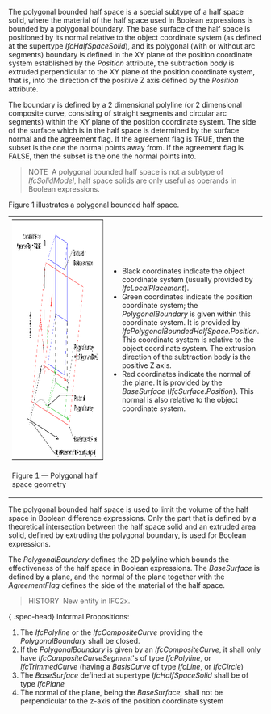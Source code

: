 The polygonal bounded half space is a special subtype of a half space solid, where the material of the half space used in Boolean expressions is bounded by a polygonal boundary. The base surface of the half space is positioned by its normal relative to the object coordinate system (as defined at the supertype _IfcHalfSpaceSolid_),&nbsp;and its polygonal (with or without arc segments) boundary is defined in the XY plane of the position coordinate system established by the _Position_ attribute, the subtraction body is extruded perpendicular to the XY plane of the position coordinate system, that is, into the direction of the positive Z axis defined by the _Position_ attribute.

The boundary is defined by a 2 dimensional polyline (or 2 dimensional composite curve, consisting of straight segments and circular arc segments) within the XY plane of the position coordinate system. The side of the surface which is in the half space is determined by the surface normal and the agreement flag. If the agreement flag is TRUE, then the subset is the one the normal points away from. If the agreement flag is FALSE, then the subset is the one the normal points into.

> NOTE&nbsp; A polygonal bounded half space is not a subtype of _IfcSolidModel_, half space solids are only useful as operands in Boolean expressions.

Figure 1 illustrates a polygonal bounded half space.

<table border="0" cellpadding="2" cellspacing="2" summary="illustration">
<tr>
<td width="650"><img src="../../../../../../figures/ifcpolygonalboundedhalfspace-layout1.png" border="0" height="480" width="640" alt="polygonal bounded halfspace"></td>
<td>
<ul>
<li class="small">Black coordinates indicate the object coordinate system (usually provided by <em>IfcLocalPlacement</em>).</li>
<li class="small">Green coordinates indicate the position coordinate system; the <em>PolygonalBoundary</em> is given within this
coordinate system. It is provided by <em>IfcPolygonalBoundedHalfSpace.Position</em>. This coordinate system is relative
to the object coordinate system. The extrusion direction of the subtraction body is the positive Z axis.</li>
<li class="small">Red coordinates indicate the normal of the plane. It is provided by the <em>BaseSurface</em>
(<em>IfcSurface.Position</em>). This normal is also relative to the object coordinate system.</li>
</ul>
</td>
</tr>
<tr>
<td>
<p class="figure">Figure 1 &mdash; Polygonal half space geometry</p>
</td>
<td>&nbsp;</td>
</tr>
</table>



The polygonal bounded half space is used to limit the volume of the half space in Boolean difference expressions. Only the part that is defined by a theoretical intersection between the half space solid and an extruded area solid, defined by extruding the polygonal boundary, is used for Boolean expressions.

The _PolygonalBoundary_ defines the 2D polyline which bounds the effectiveness of the half space in Boolean expressions. The _BaseSurface_ is defined by a plane, and the normal of the plane together with the _AgreementFlag_ defines the side of the material of the half space.

> HISTORY&nbsp; New entity in IFC2x.

{ .spec-head}
Informal Propositions:

1. The _IfcPolyline_ or the _IfcCompositeCurve_ providing the _PolygonalBoundary_ shall be closed.
2. If the _PolygonalBoundary_ is given by an _IfcCompositeCurve_, it shall only have _IfcCompositeCurveSegment_'s of type _IfcPolyline_, or _IfcTrimmedCurve_ (having a _BasisCurve_ of type _IfcLine_, or _IfcCircle_)
3. The _BaseSurface_ defined at supertype _IfcHalfSpaceSolid_ shall be of type _IfcPlane_
4. The normal of the plane, being the _BaseSurface_, shall not be perpendicular to the z-axis of the position coordinate system
